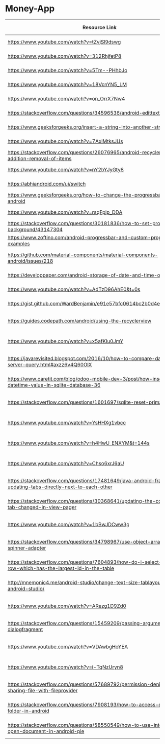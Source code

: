 # Money-App
Resource Link | Author | Date of Access | Concept
--- | ---|---|---
https://www.youtube.com/watch?v=tZvjSl9dswg | Caleb Curry | Apr 27, 2021 | General
https://www.youtube.com/watch?v=312RhjfetP8 | Shad Sluiter | Apr 30, 2021 | Database SQLite
https://www.youtube.com/watch?v=5Tm--PHhbJo | Android WorldClub | May 3, 2021 | List Views
https://www.youtube.com/watch?v=18VcnYN5_LM | Stevdza-San | May 3, 2021 | RecyclerView Lists
https://www.youtube.com/watch?v=on_OrrX7Nw4 | Coding in Flow | May 3, 2021 | Spinner
https://stackoverflow.com/questions/34596536/android-edittext-with-suffix | Kandroid | May 3, 2021 | Suffix
https://www.geeksforgeeks.org/insert-a-string-into-another-string-in-java | | May 3, 2021 | String Insert
https://www.youtube.com/watch?v=7AxlMtksJUs | Sandip Chattancharya | May 4, 2021 | Recycler Database
https://stackoverflow.com/questions/26076965/android-recyclerview-addition-removal-of-items | Paradite | May 4, 2021 | Recycler Click Remove
https://www.youtube.com/watch?v=nY2bYJyGty8 | CodingWithMitch | May 5, 2021 | Updating SQLite
https://abhiandroid.com/ui/switch | Abhi Android | May 6, 2021 | Switch
https://www.geeksforgeeks.org/how-to-change-the-progressbar-color-in-android | namanjha10 | May 8, 2021 | Progress Bar Own
https://www.youtube.com/watch?v=rsqFpIp_DDA | Rectfy | May 8, 2021 | XML Drawable
https://stackoverflow.com/questions/30181836/how-to-set-progressbar-background/43147304 | QuinnChenn | May 8, 2021 | XML Progress Bar
https://www.zoftino.com/android-progressbar-and-custom-progressbar-examples | | May 8, 2021 | XML Progress Bar
https://github.com/material-components/material-components-android/issues/218 | Geck0x86 | May 8, 2021 | Colour of XML components
https://developpaper.com/android-storage-of-date-and-time-of-sqlite/ | Develop Paper | May 9, 2021 | Date SQLite
https://www.youtube.com/watch?v=AdTzD96AhE0&t=0s | Coding With Mitch | May 9, 2021 | Date Picker Dialog
https://gist.github.com/WardBenjamin/e91e57bfc0614bc2b0d4e084875ffe04 | Benjamin Ward | May 9, 2021 | Week Difference
https://guides.codepath.com/android/using-the-recyclerview | CodePath | May 11, 2021 | RecyclerView
https://www.youtube.com/watch?v=x5afKIu0JmY | YoursTruly | May 11, 2021 | Nested RecyclerView
https://javarevisited.blogspot.com/2016/10/how-to-compare-date-in-sql-server-query.html#axzz6v4Q60OlX | Javin Paul | May 16, 2021 | SQLite Date comparisons
https://www.caretit.com/blog/odoo-mobile-dev-3/post/how-insert-datetime-value-in-sqlite-database-36 | Caret | May 16, 2021 | SQLite Date insert
https://stackoverflow.com/questions/1601697/sqlite-reset-primary-key-field | Nick Dandoulakis | May 18, 2021 | SQLite reset autoincrement
https://www.youtube.com/watch?v=YsHHXg1vbcc | Coding in Flow | May 18, 2021 | Progress Bar Custom Ring
https://www.youtube.com/watch?v=h4HwU_ENXYM&t=144s | Coding in Flow | May 19, 2021 | Fragments Tabs 
https://www.youtube.com/watch?v=Chso6xrJ6aU | Stevdza-San | May 20, 2021 | Bottom Navigation
https://stackoverflow.com/questions/17481649/java-android-fragment-not-updating-tabs-directly-next-to-each-other | VenomVendor | May 22, 2021 | Fragment Adjacency Cache
https://stackoverflow.com/questions/30368641/updating-the-contents-on-tab-changed-in-view-pager | anand | May 22, 2021 | Fragment update
https://www.youtube.com/watch?v=1bBwJDCww3g | Coding in Flow | May 25, 2021 | Snackbar
https://stackoverflow.com/questions/34798967/use-object-array-list-as-spinner-adapter | Pankaj Nimgade | May 25, 2021 | Spinner Text from List
https://stackoverflow.com/questions/7604893/how-do-i-select-an-entire-row-which-has-the-largest-id-in-the-table | unutbu | May 27, 2021 | SQL latest id
http://mnemonic4.me/android-studio/change-text-size-tablayout-tabs-android-studio/ | Delen | May 27, 2021 | Tab layout text change
https://www.youtube.com/watch?v=ARezg1D9Zd0 | Coding in Flow | May 28, 2021 | Dialog Fragment
https://stackoverflow.com/questions/15459209/passing-argument-to-dialogfragment | admdrew | May 28, 2021 | Pass argument dialog
https://www.youtube.com/watch?v=VDAwbgHoYEA | Tech Tribe | May 30, 2021 | File export from app
https://www.youtube.com/watch?v=i-TqNzUryn8 | Brian Fraser | May 30, 2021 | Read csv in file
https://stackoverflow.com/questions/57689792/permission-denial-while-sharing-file-with-fileprovider | Iakovos Gu | May 30, 2021 | File export permissions
https://stackoverflow.com/questions/7908193/how-to-access-downloads-folder-in-android | slkorolev | May 30, 2021 | File from downloads
https://stackoverflow.com/questions/58550549/how-to-use-intent-action-open-document-in-android-pie | Anoop M Maddasseri | May 30, 2021 | File Uri to InputStream
